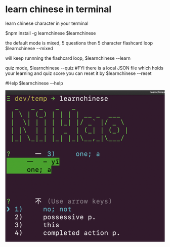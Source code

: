 # learn chinese in terminal
learn chinese character in your terminal


$npm install -g learnchinese
$learnchinese

the default mode is mixed, 5 questions then 5 character flashcard loop
$learnchinese --mixed 

will keep runnning the flashcard loop,
$learnchinese --learn 

quiz mode, 
$learnchinese --quiz
#FYI there is a local JSON file which holds your learning and quiz score
you can reset it by 
$learnchinese --reset

#Help
$learnchinese --help

![learnchinese](img/sample.png)
